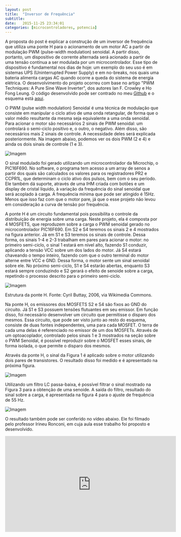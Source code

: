 ```yaml
---
layout: post
title:  "Inversor de Frequência"
subtitle:
date:   2015-11-25 23:34:01
categories: [microcontroladores, potencia]
---
```


A proposta do post é explicar a construção de um inversor de frequência que utiliza uma ponte H para o acionamento de um motor AC a partir de modulação PWM (pulse-width modulation) senoidal. A partir disso, portanto, um dispositivo de corrente alternada será acionado a partir de uma tensão contínua a ser modulada por um microcontrolador. Esse tipo de dispositivo é fundamental nos dias de hoje: um exemplo do seu uso é em sistemas UPS (Uninterrupted Power Supply) e em no-breaks, nos quais uma bateria alimenta cargas AC quando ocorre a queda do sistema de energia elétrica. O desenvolvimento do projeto ocorreu com base no artigo "PWM Techniques: A Pure Sine Wave Inverter", dos autores Ian F. Crowley e Ho Fong Leung. O código desenvolvido pode ser contrado no meu <a href="https://github.com/marcohab/inverter">Github</a> e o esquema está <a href="../files/inversor/inversor.pdf">aqui</a>.

O PWM (pulse width modulation) Senoidal é uma técnica de modulação que consiste em manipular o ciclo ativo de uma onda retangular, de forma que o valor médio resultante da mesma seja equivalente a uma onda senoidal. Para acionar o motor são necessários 2 sinais de PWM senoidal: um controlará o semi-ciclo positivo e, o outro, o negativo. Além disso, são necessários mais 2 sinais de controle. A necessidade deles será explicada posteriormente. Na imagem abaixo, podemos ver os dois PWM (2 e 4) e ainda os dois sinais de controle (1 e 3).

<p class="center"><img src="../../../../../files/inversor/fig1.png" alt="Imagem" /></p>

O sinal modulado foi gerado utilizando um microcontrolador da Microchip, o PIC16F690. No software, o programa tem acesso a um array de senos a partir dos quais são calculados os valores para os registradores PR2 e CCPR1L, que determinam o ciclo ativo dos pulsos, bem com o seu período. Ele também dá suporte, através de uma IHM criada com botões e um display de cristal líquido, à variação da frequência do sinal senoidal que será acoplado à carga. A frequência mínima que pode ser atingido é 15Hz. Menos que isso faz com que o motor pare, já que o esse projeto não levou em consideração a curva de tensão por frequência.

A ponte H é um circuito fundamental pois possibilita o controle da distribuição de energia sobre uma carga.  Neste projeto, ela é composta por 4 MOSFETS, que reproduzem sobre a carga o PWM senoidal gerado no microcontrolador PIC16F690. Em S2 e S4 teremos os sinais 2 e 4 mostrados na figura anterior. Já em S1 e S3 teremos os sinais de controle. Dessa forma, os sinais 1-4 e 2-3 trabalham em pares para acionar o motor: no primeiro semi-ciclo, o sinal 1 estará em nível alto, fazendo S1 conduzir, aplicando a tensão VCC sobre um dos lados do motor. Já S4 estará chaveando o tempo inteiro, fazendo com que o outro terminal do motor alterne entre VCC e GND. Dessa forma, o motor sente um sinal senoidal sobre ele. No próximo semi-ciclo, S1 e S4 estarão abertas, enquanto S3 estará sempre conduzindo e S2 gerará o efeito de senoide sobre a carga, repetindo o processo descrito para o primeiro semi-ciclo.

<p class="center"><img src="../../../../../files/inversor/fig2.png" alt="Imagem" /></p>
<p class="center">Estrutura da ponte H. Fonte: Cyril Buttay, 2006, via Wikimedia Commons.</p>

Na ponte H, os emissores dos MOSFETS S2 e S4 são fixos ao GND do circuito. Já S1 e S3 possuem tensões flutuantes em seu emissor. Em função disso, foi necessário desenvolver um circuito que permitisse o disparo dos mesmos. Essa circuito, que pode ser visto junto ao resto do esquema, consiste de duas fontes independentes, uma para cada MOSFET. O terra de cada uma delas é referenciado no emissor de um dos MOSFETs. Através de um optoacoplador, controlado pelos sinais 1 e 3 mostrados na seção sobre o PWM Senoidal, é possível reproduzir sobre o MOSFET esses sinais, de forma isolada, o que permite o disparo dos mesmos.

Através da ponte H, o sinal da Figura 1 é aplicado sobre o motor utilizando dois pares de transistores. O resultado disso foi medido e é apresentado na próxima figura.

<p class="center"><img src="../../../../../files/inversor/fig3.png" alt="Imagem" /></p>

Utilizando um filtro LC passa-baixa, é possível filtrar o sinal mostrado na Figura 3 para a obtenção de uma senoide. A saída do filtro, resultado do sinal sobre a carga, é apresentada na figura 4 para o ajuste de frequência de 55 Hz.

<p class="center"><img src="../../../../../files/inversor/fig4.png" alt="Imagem" /></p>

O resultado também pode ser conferido no vídeo abaixo. Ele foi filmado pelo professor Irineu Ronconi, em cuja aula esse trabalho foi proposto e desenvolvido.

<div class="video-container">
  <iframe width="560" height="315" src="https://www.youtube.com/embed/STzr3Vs4PLY" frameborder="0" allowfullscreen></iframe>
</div>